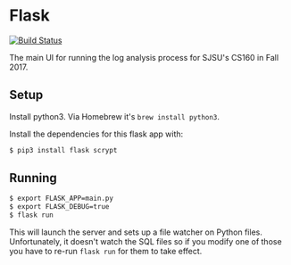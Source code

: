# Flask

[![Build Status](https://travis-ci.org/CS160-coolFolks/flask.svg?branch=master)](https://travis-ci.org/CS160-coolFolks/flask)

The main UI for running the log analysis process for SJSU's CS160 in Fall 2017.

## Setup

Install python3. Via Homebrew it's `brew install python3`.

Install the dependencies for this flask app with:

```sh
$ pip3 install flask scrypt
```

## Running

```sh
$ export FLASK_APP=main.py
$ export FLASK_DEBUG=true
$ flask run
```

This will launch the server and sets up a file watcher on Python files.
Unfortunately, it doesn't watch the SQL files so if you modify one of those you
have to re-run `flask run` for them to take effect.

